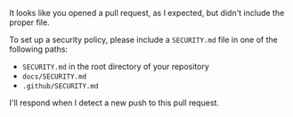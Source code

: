 It looks like you opened a pull request, as I expected, but didn't include the proper file.

To set up a security policy, please include a `SECURITY.md` file in one of the following paths:
- `SECURITY.md` in the root directory of your repository
- `docs/SECURITY.md`
- `.github/SECURITY.md`

I'll respond when I detect a new push to this pull request.